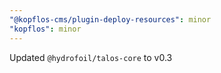 ```yaml
---
"@kopflos-cms/plugin-deploy-resources": minor
"kopflos": minor
---
```


Updated `@hydrofoil/talos-core` to v0.3
